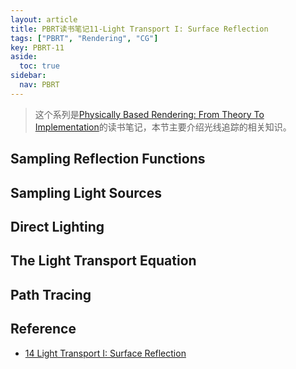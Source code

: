```yaml
---
layout: article
title: PBRT读书笔记11-Light Transport I: Surface Reflection
tags: ["PBRT", "Rendering", "CG"]
key: PBRT-11
aside:
  toc: true
sidebar:
  nav: PBRT
---
```


> 这个系列是[Physically Based Rendering: From Theory To Implementation](https://pbr-book.org/)的读书笔记，本节主要介绍光线追踪的相关知识。
<!--more-->

## Sampling Reflection Functions

## Sampling Light Sources

## Direct Lighting

## The Light Transport Equation

## Path Tracing

## Reference

- [14 Light Transport I: Surface Reflection](https://pbr-book.org/3ed-2018/Light_Transport_I_Surface_Reflection)